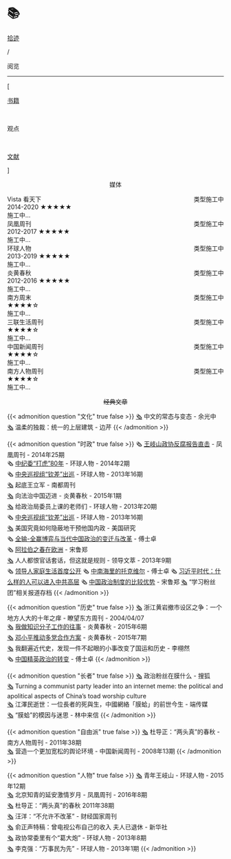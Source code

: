 # 📚


<div class="nav-tab">
  <a href="../../cages"><p class="not">拾迹</p></a>
  <p class="now">/</p><p class="now">阅览</p>
</div>

---


<div class="nav-tab">
  <p class="bord">[</p>
  <a href="../books"><p class="not">书籍</p></a>&nbsp;
  <p class="now">观点</p>&nbsp;
  <a href="../books-wenxian"><p class="not">文献</p></a>
  <p class="bord">]</p>
</div>

<center><p class="tabtag">媒体</p></center>

<div class="culture-list" cover-src="" json-src="books.json">
  <div class="media">
    <div class="media-cover" style="background-image:url(https://z1.ax1x.com/2023/11/11/pi8g7Nt.jpg)"></div>
    <div class="media-meta">
      <div class="media-meta-item title">Vista 看天下<span style="float:right;font-weight:400">类型施工中</span></div>
      <div class="media-meta-item">
        <span class="author">2014-2020</span>
        <span class="star-score">★★★★★<span class="grey-star"></span></span>
      </div>
      <div class="media-meta-item intro">施工中...</div>
    </div>
  </div>
  <div class="media">
    <div class="media-cover" style="background-image:url(https://z1.ax1x.com/2023/11/11/pi8gH4P.jpg)"></div>
    <div class="media-meta">
      <div class="media-meta-item title">凤凰周刊<span style="float:right;font-weight:400">类型施工中</span></div>
      <div class="media-meta-item">
        <span class="author">2012-2017</span>
        <span class="star-score">★★★★★<span class="grey-star"></span></span>
      </div>
      <div class="media-meta-item intro">施工中...</div>
    </div>
  </div>
  <div class="media">
    <div class="media-cover" style="background-image:url(https://z1.ax1x.com/2023/11/11/pi8gOgS.jpg)"></div>
    <div class="media-meta">
      <div class="media-meta-item title">环球人物<span style="float:right;font-weight:400">类型施工中</span></div>
      <div class="media-meta-item">
        <span class="author">2013-2019</span>
        <span class="star-score">★★★★★<span class="grey-star"></span></span>
      </div>
      <div class="media-meta-item intro">施工中...</div>
    </div>
  </div>
  <div class="media">
    <div class="media-cover" style="background-image:url(https://z1.ax1x.com/2023/11/11/pi8gq9f.jpg)"></div>
    <div class="media-meta">
      <div class="media-meta-item title">炎黄春秋<span style="float:right;font-weight:400">类型施工中</span></div>
      <div class="media-meta-item">
        <span class="author">2012-2016</span>
        <span class="star-score">★★★★★<span class="grey-star"></span></span>
      </div>
      <div class="media-meta-item intro">施工中...</div>
    </div>
  </div>
</div>
<div class="culture-list" cover-src="" json-src="books.json">
  <div class="media-3-prime">
    <div class="media-meta-item title">南方周末<span style="float:right;font-weight:400">类型施工中</span></div>
    <div class="media-meta-item">
      <span class="author"></span>
      <span class="star-score">★★★★<span class="grey-star">☆</span></span>
    </div>
    <div class="media-meta-item intro">施工中...</div>
  </div>
  <div class="media-3">
    <div class="media-meta-item title">三联生活周刊<span style="float:right;font-weight:400">类型施工中</span></div>
    <div class="media-meta-item">
      <span class="author"></span>
      <span class="star-score">★★★★<span class="grey-star">☆</span></span>
    </div>
    <div class="media-meta-item intro">施工中...</div>
  </div>
  <div class="media-3-prime">
    <div class="media-meta-item title">中国新闻周刊<span style="float:right;font-weight:400">类型施工中</span></div>
    <div class="media-meta-item">
      <span class="author"></span>
      <span class="star-score">★★★★<span class="grey-star">☆</span></span>
    </div>
    <div class="media-meta-item intro">施工中...</div>
  </div>
</div>
<div class="culture-list" cover-src="" json-src="books.json">
  <div class="media-3">
    <div class="media-meta-item title">南方人物周刊<span style="float:right;font-weight:400">类型施工中</span></div>
    <div class="media-meta-item">
      <span class="author"></span>
      <span class="star-score">★★★★<span class="grey-star">☆</span></span>
    </div>
    <div class="media-meta-item intro">施工中...</div>
  </div>
</div>


<center><p class="tabtag"><del>经典文章</del></p></center>

{{< admonition question "文化" true false >}}
[🗞️](https://zhuanlan.zhihu.com/p/32030547) 中文的常态与变态 - 余光中
[🗞️](https://www.guancha.cn/BianQin/2014_05_16_229901.shtml) 温柔的独裁：统一的上层建筑 - 边芹
{{< /admonition >}}

{{< admonition question "时政" true false >}}
🗞️ [王岐山政协反腐报告直击](../../../fanfu) - 凤凰周刊 - 2014年25期<br>
🗞️ [中纪委“打虎”80年](../../../fanfu) - 环球人物 - 2014年2期<br>
🗞️ [中央巡视组“钦差”出巡](../../../fanfu) - 环球人物 - 2013年16期<br>
[🗞️](https://gongfa.com/html/gongfaxinwen/201212/17-2112.html) 起底王立军 - 南都周刊<br>
[🗞️](https://www.aisixiang.com/data/95717.html) 向法治中国迈进 - 炎黄春秋 - 2015年1期<br>
[🗞️](http://paper.people.com.cn/hqrw/html/2013-07/26/content_1281200.htm) 给政治局委员上课的老师们 - 环球人物 - 2013年20期<br>
🗞️ [中央巡视组“钦差”出巡](../../../fanfu) - 环球人物 - 2013年16期<br>
[🗞️](https://www.kunlunce.com/myfk/fl1111/2019-07-28/135442.html) 美国究竟如何隐蔽地干预他国内政 - 美国研究<br>
🗞️ [全输-全赢博弈与当代中国政治的变迁与改革](../../../xuanjuminzhu) - 傅士卓<br>
🗞️ [阿拉伯之春在欧洲](../../../xuanjuminzhu) - 宋鲁郑<br>
[🗞️](https://m.fx361.com/news/2013/0411/13202897.html) 人人都恨官话套话，但这就是规则 - 领导文萃 - 2013年9期<br>
🗞️ [领导人家庭生活首度公开](../../../shibada)
🗞️ [中南海里的托克维尔](../../../shibada) - 傅士卓
🗞️ [习近平时代：什么样的人可以进入中共高层](../../../shibada)
🗞️ [中国政治制度的比较优势](../../../xuanjuminzhu) - 宋鲁郑
[🗞️](https://chinadigitaltimes.net/chinese/tag/%E5%AD%A6%E4%B9%A0%E7%B2%89%E4%B8%9D%E5%9B%A2) “学习粉丝团”相关报道存档
{{< /admonition >}}

{{< admonition question "历史" true false >}}
[🗞️](https://web.archive.org/web/20190817082340/http://www.people.com.cn/GB/14576/14528/2437363.html) 浙江黄岩撤市设区之争：一个地方人大的十年之痒 - 瞭望东方周刊 - 2004/04/07<br>
[🗞️](https://www.aisixiang.com/data/89919.html) [我做知识分子工作的往事](../../../zhengdang) - 炎黄春秋 - 2015年6期<br>
[🗞️](https://www.chinesepen.org/blog/archives/138566) [邓小平推动多党合作方案](../../../zhengdang) - 炎黄春秋 - 2015年7期<br>
[🗞️](https://user.guancha.cn/main/content?id=58388) 我翻遍近代史，发现一件不起眼的小事改变了国运和历史 - 李栩然<br>
🗞️ [中国精英政治的转变](../../../xuanjuminzhu) - 傅士卓
{{< /admonition >}}

{{< admonition question "长者" true false >}}
[🗞️](https://archive.ph/20160508065740/http://cache.baiducontent.com/c?m=9f65cb4a8c8507ed4fece763104790380e54f722618d97027fa3c215cc795b434462e1bd27250d58d5c37b6c0ba8435fe9e73605765966e8c5dccd179ded9d3f598f3040070bf04505a26eb8ca3632b125872c99b86897ad804684afa2c4a95244bc20127bf0e7fa5c1767cc78f1642692d58e38154861bbfa4063&p=ce769a4786cc42ae10818c264b4c&newp=83578d15d9c040f046a7c7710f0592695c02dc3051d4d54a619e&user=baidu&fm=sc&query=%D5%FE%D6%CE%B7%DB%CB%BF%D4%DA%C4%A4%CA%B2%C3%B4%3F&qid=f1d842620002133f&p1=1) 政治粉丝在膜什么 - 搜狐<br>
[🗞️](https://www.tandfonline.com/doi/abs/10.1080/1369118X.2018.1485722?journalCode=rics20) Turning a communist party leader into an internet meme: the political and apolitical aspects of China’s toad worship culture<br>
[🗞️](https://theinitium.com/article/20160824-mainland-toadworship) 江澤民逝世：一位長者的死與生，中國網絡「膜蛤」的前世今生 - 端传媒<br>
[🗞️](https://chinadigitaltimes.net/chinese/424823.html) “膜蛤”的模因与迷思 - 林中来信
{{< /admonition >}}

{{< admonition question "自由派" true false >}}
[🗞️](https://chinadigitaltimes.net/chinese/194113.html) 杜导正：“两头真”的春秋 - 南方人物周刊 - 2011年38期<br>
[🗞️](https://www.chinanews.com.cn/gn/news/2008/04-14/1219806.shtml) 营造一个更加宽松的舆论环境 - 中国新闻周刊 - 2008年13期
{{< /admonition >}}

{{< admonition question "人物" true false >}}
[🗞️](https://www.fx361.cc/page/2015/0910/9536874.shtml) 青年王岐山 - 环球人物 - 2015年12期<br>
[🗞️](https://www.fx361.cc/page/2016/0405/451413.shtml) 北京知青的延安激情岁月 - 凤凰周刊 - 2016年8期<br>
[🗞️](https://chinadigitaltimes.net/chinese/194113.html) 杜导正：“两头真”的春秋 2011年38期<br>
[🗞️](https://jp.reuters.com/article/idCNCHINA-2183620100427) 汪洋：“不允许不改革” - 财经国家周刊<br>
[🗞️](http://news.enorth.com.cn/system/2012/12/25/010442951.shtml) 俞正声特稿：曾电视公布自己的收入 夫人已退休 - 新华社<br>
[🗞️](http://paper.people.com.cn/hqrw/html/2013-03/26/content_1219105.htm) 政协常委里有个“葛大炮” - 环球人物 - 2013年8期<br>
[🗞️](https://www.gov.cn/ldhd/2012-12/25/content_2298339.htm) 李克强：“万事民为先” - 环球人物 - 2013年1期
{{< /admonition >}}


